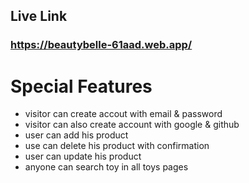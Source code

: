 ## Live Link
### https://beautybelle-61aad.web.app/

# Special Features
- visitor can create accout with email & password
- visitor can also create account with google & github
- user can add his product
- use can delete his product with confirmation 
- user can update his product
- anyone can search toy in all toys pages 